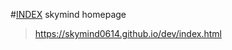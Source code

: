 #[INDEX](https://skymind0614.github.io/dev/index.html)
skymind homepage
>https://skymind0614.github.io/dev/index.html
